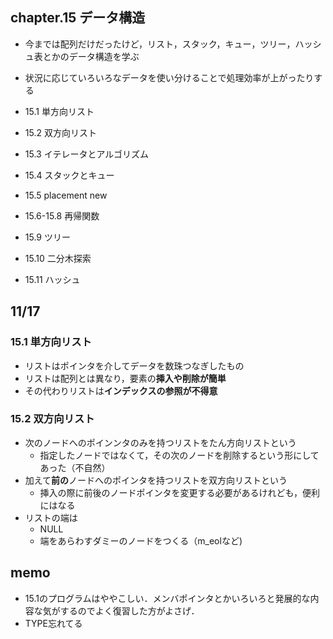 ## chapter.15 データ構造
- 今までは配列だけだったけど，リスト，スタック，キュー，ツリー，ハッシュ表とかのデータ構造を学ぶ
- 状況に応じていろいろなデータを使い分けることで処理効率が上がったりする

- 15.1 単方向リスト
- 15.2 双方向リスト
- 15.3 イテレータとアルゴリズム
- 15.4 スタックとキュー
- 15.5 placement new
- 15.6-15.8 再帰関数
- 15.9 ツリー
- 15.10 二分木探索
- 15.11 ハッシュ

## 11/17
### 15.1 単方向リスト	
- リストはポインタを介してデータを数珠つなぎしたもの
- リストは配列とは異なり，要素の**挿入や削除が簡単**
- その代わりリストは**インデックスの参照が不得意**

### 15.2 双方向リスト
- 次のノードへのポインンタのみを持つリストをたん方向リストという
	- 指定したノードではなくて，その次のノードを削除するという形にしてあった（不自然）
- 加えて**前の**ノードへのポインタを持つリストを双方向リストという
	- 挿入の際に前後のノードポインタを変更する必要があるけれども，便利にはなる
- リストの端は
	- NULL
	- 端をあらわすダミーのノードをつくる（m_eolなど)




## memo
- 15.1のプログラムはややこしい．メンバポインタとかいろいろと発展的な内容な気がするのでよく復習した方がよさげ．
- TYPE忘れてる
